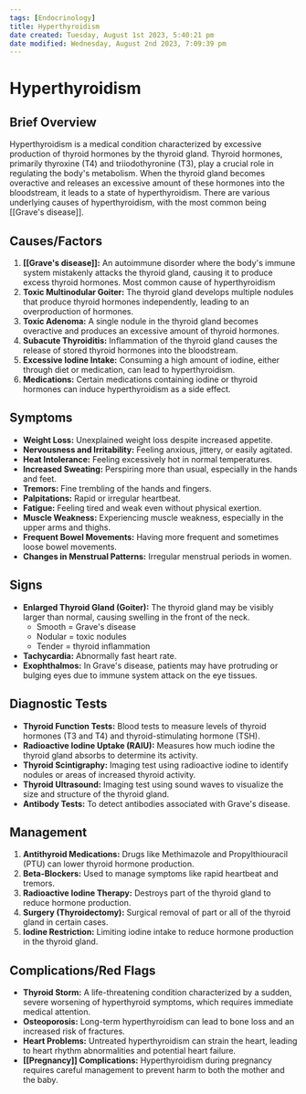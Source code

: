 ```yaml
---
tags: [Endocrinology]
title: Hyperthyroidism
date created: Tuesday, August 1st 2023, 5:40:21 pm
date modified: Wednesday, August 2nd 2023, 7:09:39 pm
---
```


# Hyperthyroidism


## Brief Overview

Hyperthyroidism is a medical condition characterized by excessive production of thyroid hormones by the thyroid gland. Thyroid hormones, primarily thyroxine (T4) and triiodothyronine (T3), play a crucial role in regulating the body's metabolism. When the thyroid gland becomes overactive and releases an excessive amount of these hormones into the bloodstream, it leads to a state of hyperthyroidism. There are various underlying causes of hyperthyroidism, with the most common being [[Grave's disease]].

## Causes/Factors

1. **[[Grave's disease]]:** An autoimmune disorder where the body's immune system mistakenly attacks the thyroid gland, causing it to produce excess thyroid hormones. Most common cause of hyperthyroidism
2. **Toxic Multinodular Goiter:** The thyroid gland develops multiple nodules that produce thyroid hormones independently, leading to an overproduction of hormones.
3. **Toxic Adenoma:** A single nodule in the thyroid gland becomes overactive and produces an excessive amount of thyroid hormones.
4. **Subacute Thyroiditis:** Inflammation of the thyroid gland causes the release of stored thyroid hormones into the bloodstream.
5. **Excessive Iodine Intake:** Consuming a high amount of iodine, either through diet or medication, can lead to hyperthyroidism.
6. **Medications:** Certain medications containing iodine or thyroid hormones can induce hyperthyroidism as a side effect.

## Symptoms

- **Weight Loss:** Unexplained weight loss despite increased appetite.
- **Nervousness and Irritability:** Feeling anxious, jittery, or easily agitated.
- **Heat Intolerance:** Feeling excessively hot in normal temperatures.
- **Increased Sweating:** Perspiring more than usual, especially in the hands and feet.
- **Tremors:** Fine trembling of the hands and fingers.
- **Palpitations:** Rapid or irregular heartbeat.
- **Fatigue:** Feeling tired and weak even without physical exertion.
- **Muscle Weakness:** Experiencing muscle weakness, especially in the upper arms and thighs.
- **Frequent Bowel Movements:** Having more frequent and sometimes loose bowel movements.
- **Changes in Menstrual Patterns:** Irregular menstrual periods in women.

## Signs

- **Enlarged Thyroid Gland (Goiter):** The thyroid gland may be visibly larger than normal, causing swelling in the front of the neck.
  - Smooth = Grave's disease
  - Nodular = toxic nodules
  - Tender = thyroid inflammation
- **Tachycardia:** Abnormally fast heart rate.
- **Exophthalmos:** In Grave's disease, patients may have protruding or bulging eyes due to immune system attack on the eye tissues.

## Diagnostic Tests

- **Thyroid Function Tests:** Blood tests to measure levels of thyroid hormones (T3 and T4) and thyroid-stimulating hormone (TSH).
- **Radioactive Iodine Uptake (RAIU):** Measures how much iodine the thyroid gland absorbs to determine its activity.
- **Thyroid Scintigraphy:** Imaging test using radioactive iodine to identify nodules or areas of increased thyroid activity.
- **Thyroid Ultrasound:** Imaging test using sound waves to visualize the size and structure of the thyroid gland.
- **Antibody Tests:** To detect antibodies associated with Grave's disease.

## Management

1. **Antithyroid Medications:** Drugs like Methimazole and Propylthiouracil (PTU) can lower thyroid hormone production.
2. **Beta-Blockers:** Used to manage symptoms like rapid heartbeat and tremors.
3. **Radioactive Iodine Therapy:** Destroys part of the thyroid gland to reduce hormone production.
4. **Surgery (Thyroidectomy):** Surgical removal of part or all of the thyroid gland in certain cases.
5. **Iodine Restriction:** Limiting iodine intake to reduce hormone production in the thyroid gland.

## Complications/Red Flags

- **Thyroid Storm:** A life-threatening condition characterized by a sudden, severe worsening of hyperthyroid symptoms, which requires immediate medical attention.
- **Osteoporosis:** Long-term hyperthyroidism can lead to bone loss and an increased risk of fractures.
- **Heart Problems:** Untreated hyperthyroidism can strain the heart, leading to heart rhythm abnormalities and potential heart failure.
- **[[Pregnancy]] Complications:** Hyperthyroidism during pregnancy requires careful management to prevent harm to both the mother and the baby.
